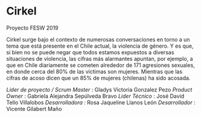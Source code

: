 # Cirkel
Proyecto FESW 2019

Cirkel surge bajo el contexto de numerosas conversaciones en torno a un tema que está presente en el Chile actual, la violencia de género. Y es que, si bien no se puede negar que todos estamos expuestos a diversas situaciones de violencia, las cifras más alarmantes apuntan, por ejemplo, a que en Chile diariamente se cometen alrededor de 171 agresiones sexuales, en donde cerca del 80% de las víctimas son mujeres. Mientras que las cifras de acoso dicen que un 85% de mujeres (chilenas) ha sido acosada.

*Lider de proyecto / Scrum Master* : Gladys Victoria Gonzalez Pezo
*Product Owner* : Gabriela Alejandra Sepúlveda Bravo
*Lider Técnico* : José David Tello Villalobos
*Desarrolladora* : Rosa Jaqueline Llanos León
*Desarrollador* : Vicente Gilabert Maño
